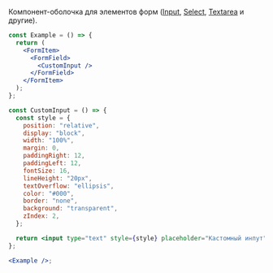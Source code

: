 Компонент-оболочка для элементов форм ([Input](https://inomdzhon.github.io/VKUI/#/Input), [Select](https://inomdzhon.github.io/VKUI/#/Select), [Textarea](https://inomdzhon.github.io/VKUI/#/Textarea) и другие).

```jsx
const Example = () => {
  return (
    <FormItem>
      <FormField>
        <CustomInput />
      </FormField>
    </FormItem>
  );
};

const CustomInput = () => {
  const style = {
    position: "relative",
    display: "block",
    width: "100%",
    margin: 0,
    paddingRight: 12,
    paddingLeft: 12,
    fontSize: 16,
    lineHeight: "20px",
    textOverflow: "ellipsis",
    color: "#000",
    border: "none",
    background: "transparent",
    zIndex: 2,
  };

  return <input type="text" style={style} placeholder="Кастомный инпут" />;
};

<Example />;
```

